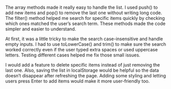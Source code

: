 
The array methods made it really easy to handle the list. I used push() to add new items and pop() to remove the last one without writing long code. The filter() method helped me search for specific items quickly by checking which ones matched the user’s search term. These methods made the code simpler and easier to understand.

At first, it was a little tricky to make the search case-insensitive and handle empty inputs. I had to use toLowerCase() and trim() to make sure the search worked correctly even if the user typed extra spaces or used uppercase letters. Testing different cases helped me fix those small issues.

I would add a feature to delete specific items instead of just removing the last one. Also, saving the list in localStorage would be helpful so the data doesn’t disappear after refreshing the page. Adding some styling and letting users press Enter to add items would make it more user-friendly too.
